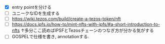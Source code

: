 - [x] entry pointを分ける
- [ ] ユニークなIDを生成する
- [ ] https://wiki.tezos.com/build/create-a-tezos-token/nft
- [ ] https://docs.ipfs.io/how-to/mint-nfts-with-ipfs/#a-short-introduction-to-nfts
↑多分ここ読めばIPSFとTezosチェーンのつなぎ方が分かる気がする
- [ ] GOSPELで仕様を書き, annotationする.
